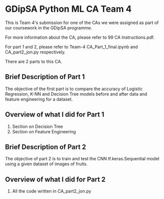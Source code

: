 # GDipSA Python ML CA Team 4

This is Team 4's submission for one of the CAs we were assigned as part of our coursework in the GDipSA programme.

For more information about the CA, please refer to 99 CA Instructions.pdf.

For part 1 and 2, please refer to Team-4 CA_Part_1_final.ipynb and CA_part2_jon.py respectively.

There are 2 parts to this CA. 

## Brief Description of Part 1

The objective of the first part is to compare the accuracy of Logistic Regression, K-NN and Decision Tree models before and after data and feature engineering for a dataset.

## Overview of what I did for Part 1

1) Section on Decision Tree
2) Section on Feature Engineering

## Brief Description of Part 2

The objective of part 2 is to train and test the CNN tf.keras.Sequential model using a given dataset of images of fruits.

## Overview of what I did for Part 2

1) All the code written in CA_part2_jon.py

